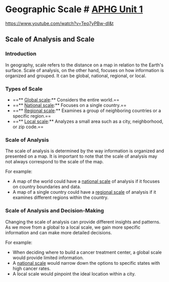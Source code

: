 # Geographic Scale # [APHG Unit 1](./../aphg-unit-1/)
https://www.youtube.com/watch?v=Teq7yPBw-dI&t

## Scale of Analysis and Scale

### Introduction

In geography, scale refers to the distance on a map in relation to the Earth's surface. Scale of analysis, on the other hand, focuses on how information is organized and grouped. It can be global, national, regional, or local.

### Types of Scale

- ==** [Global scale](./../global-scale/):** Considers the entire world.==
- ==** [National scale](./../national-scale/):** Focuses on a single country.==
- ==** [Regional scale](./../regional-scale/):** Examines a group of neighboring countries or a specific region.==
- ==** [Local scale](./../local-scale/):** Analyzes a small area such as a city, neighborhood, or zip code.==

### Scale of Analysis

The scale of analysis is determined by the way information is organized and presented on a map. It is important to note that the scale of analysis may not always correspond to the scale of the map.

For example:

- A map of the world could have a [national scale](./../national-scale/) of analysis if it focuses on country boundaries and data.
- A map of a single country could have a [regional scale](./../regional-scale/) of analysis if it examines different regions within the country.

### Scale of Analysis and Decision-Making

Changing the scale of analysis can provide different insights and patterns. As we move from a global to a local scale, we gain more specific information and can make more detailed decisions.

For example:

- When deciding where to build a cancer treatment center, a global scale would provide limited information.
- A [national scale](./../national-scale/) would narrow down the options to specific states with high cancer rates.
- A local scale would pinpoint the ideal location within a city.